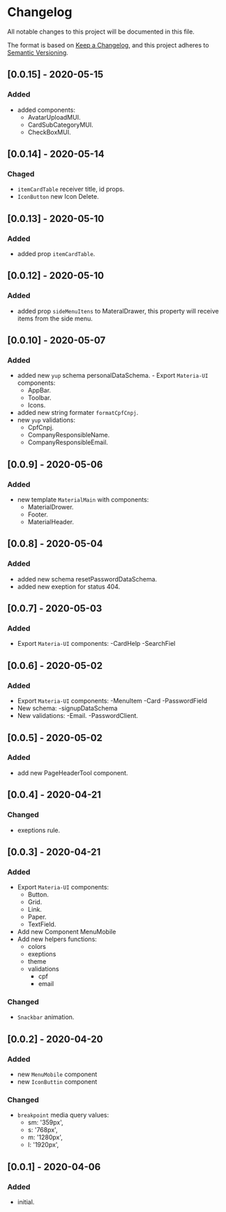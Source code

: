 # Changelog
All notable changes to this project will be documented in this file.

The format is based on [Keep a Changelog](https://keepachangelog.com/en/1.0.0/),
and this project adheres to [Semantic Versioning](https://semver.org/spec/v2.0.0.html).


## [0.0.15] - 2020-05-15
### Added
   - added components:
     - AvatarUploadMUI.
     - CardSubCategoryMUI.
     - CheckBoxMUI.

## [0.0.14] - 2020-05-14
### Chaged
   - `itemCardTable` receiver title, id  props.
   - `IconButton` new Icon Delete.

## [0.0.13] - 2020-05-10
### Added
   - added prop `itemCardTable`.

## [0.0.12] - 2020-05-10
### Added
   - added prop `sideMenuItens` to MateralDrawer, this property will receive items from the side menu.

## [0.0.10] - 2020-05-07
### Added
   - added new `yup` schema personalDataSchema.
    - Export `Materia-UI` components:
      - AppBar.
      - Toolbar.
      - Icons.
   - added new string formater `formatCpfCnpj`.
   - new `yup` validations:
     - CpfCnpj.
     - CompanyResponsibleName.
     - CompanyResponsibleEmail.

## [0.0.9] - 2020-05-06
### Added
  - new template `MaterialMain` with components:
    - MaterialDrower.
    - Footer.
    - MaterialHeader.

## [0.0.8] - 2020-05-04
### Added
  - added new schema resetPasswordDataSchema.
  - added new exeption for status 404.

## [0.0.7] - 2020-05-03
### Added
  - Export `Materia-UI` components:
    -CardHelp
    -SearchFiel

## [0.0.6] - 2020-05-02
### Added
  - Export `Materia-UI` components:
    -MenuItem
    -Card
    -PasswordField
  - New schema:
    -signupDataSchema
  - New validations:
    -Email.
    -PasswordClient.

## [0.0.5] - 2020-05-02
### Added
  - add new PageHeaderTool component.


## [0.0.4] - 2020-04-21
### Changed
  - exeptions rule.

## [0.0.3] - 2020-04-21
### Added
  - Export `Materia-UI` components:
    - Button.
    - Grid.
    - Link.
    - Paper.
    - TextField.
  - Add new Component MenuMobile
  - Add new helpers functions:
     - colors
     - exeptions
     - theme
     - validations
       - cpf
       - email

### Changed
  - `Snackbar` animation.


## [0.0.2] - 2020-04-20
### Added
  - new `MenuMobile` component
  - new `IconButtin`  component

### Changed
  - `breakpoint` media query values:
    -  sm: '359px',
    - s: '768px',
    - m: '1280px',
    - l: '1920px',


## [0.0.1] - 2020-04-06
### Added
  - initial.


